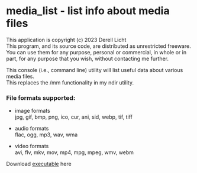 # media_list - list info about media files
This application is copyright (c) 2023  Derell Licht  
This program, and its source code, are distributed as unrestricted freeware.
You can use them for any purpose, personal or commercial, in whole or in part,
for any purpose that you wish, without contacting me further.

This console (i.e., command line) utility will list useful data about various media files.  
This replaces the /mm functionality in my ndir utility.

### File formats supported:

- image formats  
jpg, gif, bmp, png, ico, cur, ani, sid, webp, tif, tiff

- audio formats  
flac, ogg, mp3, wav, wma

- video formats  
avi, flv, mkv, mov, mp4, mpg, mpeg, wmv, webm

Download [executable](http://derelllicht.com/files/media_list.zip) here

